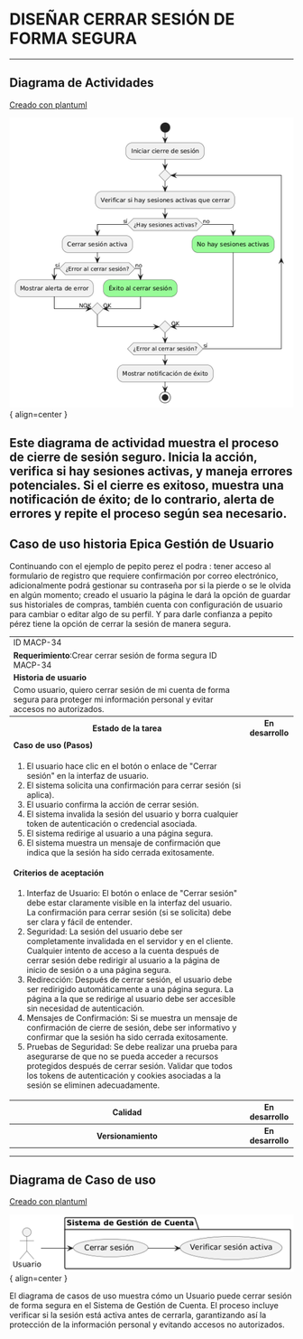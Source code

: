 # DISEÑAR CERRAR SESIÓN DE FORMA SEGURA

------
## Diagrama de Actividades
[Creado con plantuml](https://plantuml.com/es/)

![Image title](./assets/images/macp-34.png){ align=center }

Este diagrama de actividad muestra el proceso de cierre de sesión seguro. Inicia la acción, verifica si hay sesiones activas, y maneja errores potenciales. Si el cierre es exitoso, muestra una notificación de éxito; de lo contrario, alerta de errores y repite el proceso según sea necesario.
---
###

## Caso de uso historia Epica Gestión de Usuario 
Continuando con el ejemplo de pepito perez el podra : tener acceso al formulario de registro que requiere confirmación por correo electrónico, adicionalmente podrá gestionar su contraseña por si la pierde o se le olvida en algún momento; creado el usuario la página le dará la opción de guardar sus historiales de compras, también cuenta con configuración de usuario para cambiar o editar algo de su perfil. Y para darle confianza a pepito pérez tiene la opción de cerrar la sesión de manera segura.

<table id="customers">
  <tr class="idtext principal">
    <td>ID MACP-34</td>
  </tr>
  <tr class="single text">
    <td><strong>Requerimiento</strong>:Crear cerrar sesión de forma segura ID MACP-34</td>
  </tr>
  <tr class="single gray">
    <td><strong>Historia de usuario</strong></td>
  </tr>
  <tr class="single text">
    <td>Como usuario, quiero cerrar sesión de mi cuenta de forma segura para proteger mi información personal y evitar accesos no autorizados.</td>
  </tr>
  <tr class="duo">
    <th class="gray"><strong>Estado de la tarea</strong></th>
    <th>En desarrollo</th>
  </tr>
  <tr class="single gray">
    <td><strong>Caso de uso (Pasos)</strong></td>
  </tr>
  <tr class="single text">
    <td>
        <ol>
            <li>El usuario hace clic en el botón o enlace de "Cerrar sesión" en la interfaz de usuario.</li>
           <li>El sistema solicita una confirmación para cerrar sesión (si aplica).</li>
           <li>El usuario confirma la acción de cerrar sesión.</li>
           <li>El sistema invalida la sesión del usuario y borra cualquier token de autenticación o credencial asociada.</li>
          <li>El sistema redirige al usuario a una página segura.</li>
          <li>El sistema muestra un mensaje de confirmación que indica que la sesión ha sido cerrada exitosamente.</li>
    </tr>
  <tr class="single gray">
    <td><strong>Criterios de aceptación</strong></td>
  </tr>
  <tr class="single text">
    <td>
        <ol>
                  <li>Interfaz de Usuario: El botón o enlace de "Cerrar sesión" debe estar claramente visible en la interfaz del usuario. La confirmación para cerrar sesión (si se solicita) debe ser clara y fácil de entender.</li>
                  <li>Seguridad: La sesión del usuario debe ser completamente invalidada en el servidor y en el cliente. Cualquier intento de acceso a la cuenta después de cerrar sesión debe redirigir al usuario a la página de inicio de sesión o a una página segura.</li>
                  <li>Redirección: Después de cerrar sesión, el usuario debe ser redirigido automáticamente a una página segura. La página a la que se redirige al usuario debe ser accesible sin necesidad de autenticación.</li>
                  <li>Mensajes de Confirmación: Si se muestra un mensaje de confirmación de cierre de sesión, debe ser informativo y confirmar que la sesión ha sido cerrada exitosamente.</li>
                  <li>Pruebas de Seguridad: Se debe realizar una prueba para asegurarse de que no se pueda acceder a recursos protegidos después de cerrar sesión. Validar que todos los tokens de autenticación y cookies asociadas a la sesión se eliminen adecuadamente.</li>
  </tr>
 <tr class="duo">
    <th class="gray"><strong>Calidad</strong></th>
    <th>En desarrollo</th>
  </tr>
  <tr class="duo">
    <th class="gray"><strong>Versionamiento</strong></th>
    <th>En desarrollo</th>
  </tr>
</table>



---
## Diagrama de Caso de uso
[Creado con plantuml](https://plantuml.com/es/)

![Image title](./assets/images/DIAGRAMAS%20DE%20CASO%20DE%20USO/CASO34.png){ align=center }

El diagrama de casos de uso muestra cómo un Usuario puede cerrar sesión de forma segura en el Sistema de Gestión de Cuenta. El proceso incluye verificar si la sesión está activa antes de cerrarla, garantizando así la protección de la información personal y evitando accesos no autorizados.